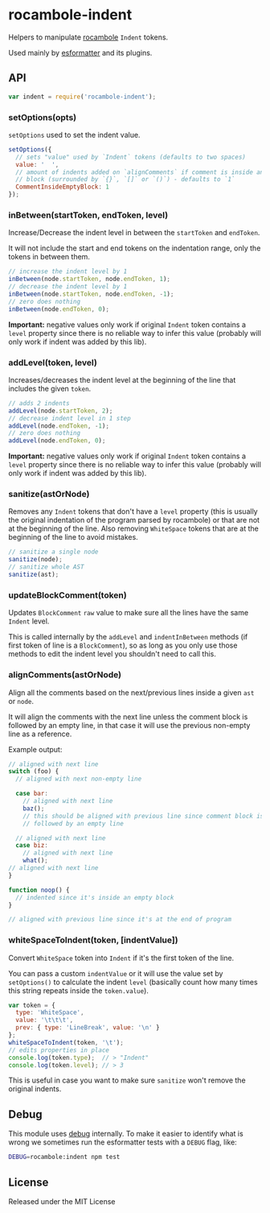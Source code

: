 # rocambole-indent

Helpers to manipulate [rocambole](https://github.com/millermedeiros/rocambole)
`Indent` tokens.

Used mainly by [esformatter](https://github.com/millermedeiros/esformatter/) and its plugins.


## API

```js
var indent = require('rocambole-indent');
```

### setOptions(opts)

`setOptions` used to set the indent value.

```js
setOptions({
  // sets "value" used by `Indent` tokens (defaults to two spaces)
  value: '  ',
  // amount of indents added on `alignComments` if comment is inside an empty
  // block (surrounded by `{}`, `[]` or `()`) - defaults to `1`
  CommentInsideEmptyBlock: 1
});
```

### inBetween(startToken, endToken, level)

Increase/Decrease the indent level in between the `startToken` and `endToken`.

It will not include the start and end tokens on the indentation range, only the
tokens in between them.

```js
// increase the indent level by 1
inBetween(node.startToken, node.endToken, 1);
// decrease the indent level by 1
inBetween(node.startToken, node.endToken, -1);
// zero does nothing
inBetween(node.endToken, 0);
```

**Important:** negative values only work if original `Indent` token contains
a `level` property since there is no reliable way to infer this value (probably
will only work if indent was added by this lib).

### addLevel(token, level)

Increases/decreases the indent level at the beginning of the line that includes
the given `token`.

```js
// adds 2 indents
addLevel(node.startToken, 2);
// decrease indent level in 1 step
addLevel(node.endToken, -1);
// zero does nothing
addLevel(node.endToken, 0);
```

**Important:** negative values only work if original `Indent` token contains
a `level` property since there is no reliable way to infer this value (probably
will only work if indent was added by this lib).

### sanitize(astOrNode)

Removes any `Indent` tokens that don't have a `level` property (this is
usually the original indentation of the program parsed by rocambole) or that
are not at the beginning of the line. Also removing `WhiteSpace` tokens that
are at the beginning of the line to avoid mistakes.

```js
// sanitize a single node
sanitize(node);
// sanitize whole AST
sanitize(ast);
```

### updateBlockComment(token)

Updates `BlockComment` `raw` value to make sure all the lines have the same
`Indent` level.

This is called internally by the `addLevel` and `indentInBetween` methods (if
first token of line is a `BlockComment`), so as long as you only use those
methods to edit the indent level you shouldn't need to call this.

### alignComments(astOrNode)

Align all the comments based on the next/previous lines inside a given `ast` or
`node`.

It will align the comments with the next line unless the comment block is
followed by an empty line, in that case it will use the previous non-empty line
as a reference.

Example output:

```js
// aligned with next line
switch (foo) {
  // aligned with next non-empty line

  case bar:
    // aligned with next line
    baz();
    // this should be aligned with previous line since comment block is
    // followed by an empty line

  // aligned with next line
  case biz:
    // aligned with next line
    what();
// aligned with next line
}

function noop() {
  // indented since it's inside an empty block
}

// aligned with previous line since it's at the end of program
```

### whiteSpaceToIndent(token, [indentValue])

Convert `WhiteSpace` token into `Indent` if it's the first token of the line.

You can pass a custom `indentValue` or it will use the value set by
`setOptions()` to calculate the indent `level` (basically count how many times
this string repeats inside the `token.value`).

```js
var token = {
  type: 'WhiteSpace',
  value: '\t\t\t',
  prev: { type: 'LineBreak', value: '\n' }
};
whiteSpaceToIndent(token, '\t');
// edits properties in place
console.log(token.type);  // > "Indent"
console.log(token.level); // > 3
```

This is useful in case you want to make sure `sanitize` won't remove the
original indents.

## Debug

This module uses [debug](https://www.npmjs.com/package/debug) internally. To
make it easier to identify what is wrong we sometimes run the esformatter tests
with a `DEBUG` flag, like:

```sh
DEBUG=rocambole:indent npm test
```

## License

Released under the MIT License

